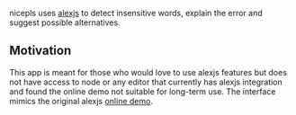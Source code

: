 nicepls uses [alexjs](https://github.com/wooorm/alex) to
detect insensitive words, explain
the error and suggest possible alternatives.

Motivation
---
This app is meant for those who would love to use alexjs features but does not have access
to node or any editor that currently has alexjs integration and found the online demo not suitable for long-term use.
The interface mimics the original alexjs [online demo](http://alexjs.com/#demo).